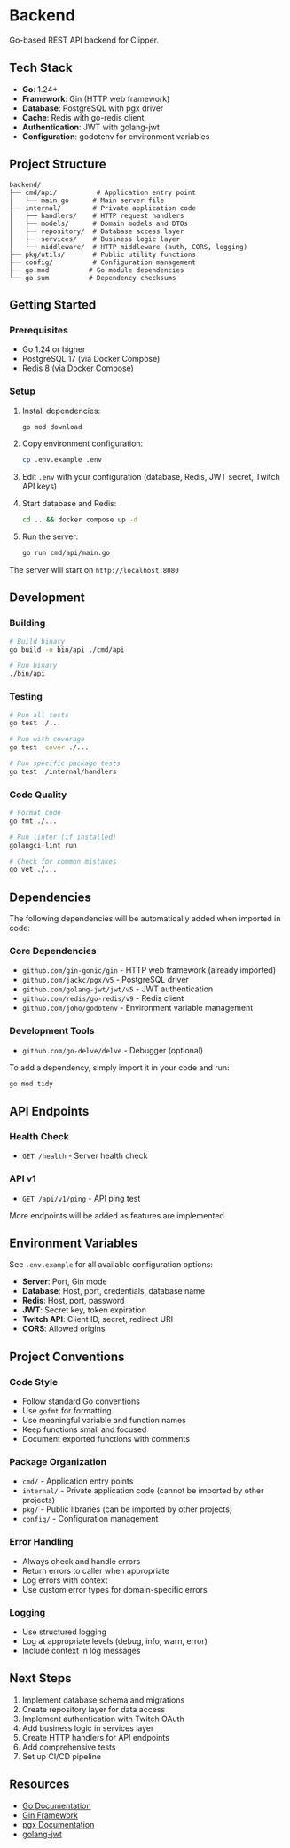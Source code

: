 # Backend

Go-based REST API backend for Clipper.

## Tech Stack

- **Go**: 1.24+
- **Framework**: Gin (HTTP web framework)
- **Database**: PostgreSQL with pgx driver
- **Cache**: Redis with go-redis client
- **Authentication**: JWT with golang-jwt
- **Configuration**: godotenv for environment variables

## Project Structure

```
backend/
├── cmd/api/          # Application entry point
│   └── main.go      # Main server file
├── internal/        # Private application code
│   ├── handlers/    # HTTP request handlers
│   ├── models/      # Domain models and DTOs
│   ├── repository/  # Database access layer
│   ├── services/    # Business logic layer
│   └── middleware/  # HTTP middleware (auth, CORS, logging)
├── pkg/utils/       # Public utility functions
├── config/          # Configuration management
├── go.mod          # Go module dependencies
└── go.sum          # Dependency checksums
```

## Getting Started

### Prerequisites

- Go 1.24 or higher
- PostgreSQL 17 (via Docker Compose)
- Redis 8 (via Docker Compose)

### Setup

1. Install dependencies:
   ```bash
   go mod download
   ```

2. Copy environment configuration:
   ```bash
   cp .env.example .env
   ```

3. Edit `.env` with your configuration (database, Redis, JWT secret, Twitch API keys)

4. Start database and Redis:
   ```bash
   cd .. && docker compose up -d
   ```

5. Run the server:
   ```bash
   go run cmd/api/main.go
   ```

The server will start on `http://localhost:8080`

## Development

### Building

```bash
# Build binary
go build -o bin/api ./cmd/api

# Run binary
./bin/api
```

### Testing

```bash
# Run all tests
go test ./...

# Run with coverage
go test -cover ./...

# Run specific package tests
go test ./internal/handlers
```

### Code Quality

```bash
# Format code
go fmt ./...

# Run linter (if installed)
golangci-lint run

# Check for common mistakes
go vet ./...
```

## Dependencies

The following dependencies will be automatically added when imported in code:

### Core Dependencies
- `github.com/gin-gonic/gin` - HTTP web framework (already imported)
- `github.com/jackc/pgx/v5` - PostgreSQL driver
- `github.com/golang-jwt/jwt/v5` - JWT authentication
- `github.com/redis/go-redis/v9` - Redis client
- `github.com/joho/godotenv` - Environment variable management

### Development Tools
- `github.com/go-delve/delve` - Debugger (optional)

To add a dependency, simply import it in your code and run:
```bash
go mod tidy
```

## API Endpoints

### Health Check
- `GET /health` - Server health check

### API v1
- `GET /api/v1/ping` - API ping test

More endpoints will be added as features are implemented.

## Environment Variables

See `.env.example` for all available configuration options:

- **Server**: Port, Gin mode
- **Database**: Host, port, credentials, database name
- **Redis**: Host, port, password
- **JWT**: Secret key, token expiration
- **Twitch API**: Client ID, secret, redirect URI
- **CORS**: Allowed origins

## Project Conventions

### Code Style
- Follow standard Go conventions
- Use `gofmt` for formatting
- Use meaningful variable and function names
- Keep functions small and focused
- Document exported functions with comments

### Package Organization
- `cmd/` - Application entry points
- `internal/` - Private application code (cannot be imported by other projects)
- `pkg/` - Public libraries (can be imported by other projects)
- `config/` - Configuration management

### Error Handling
- Always check and handle errors
- Return errors to caller when appropriate
- Log errors with context
- Use custom error types for domain-specific errors

### Logging
- Use structured logging
- Log at appropriate levels (debug, info, warn, error)
- Include context in log messages

## Next Steps

1. Implement database schema and migrations
2. Create repository layer for data access
3. Implement authentication with Twitch OAuth
4. Add business logic in services layer
5. Create HTTP handlers for API endpoints
6. Add comprehensive tests
7. Set up CI/CD pipeline

## Resources

- [Go Documentation](https://go.dev/doc/)
- [Gin Framework](https://gin-gonic.com/docs/)
- [pgx Documentation](https://pkg.go.dev/github.com/jackc/pgx/v5)
- [golang-jwt](https://github.com/golang-jwt/jwt)
